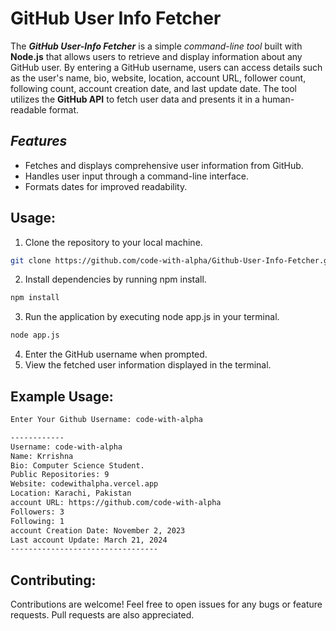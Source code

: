 # GitHub User Info Fetcher

The _**GitHub User-Info Fetcher**_ is a simple _command-line tool_ built with **Node.js** that allows users to retrieve and display information about any GitHub user. By entering a GitHub username, users can access details such as the user's name, bio, website, location, account URL, follower count, following count, account creation date, and last update date. The tool utilizes the **GitHub API** to fetch user data and presents it in a human-readable format.

## _Features_

- Fetches and displays comprehensive user information from GitHub.
- Handles user input through a command-line interface.
- Formats dates for improved readability.

## Usage:

1. Clone the repository to your local machine.
```bash
git clone https://github.com/code-with-alpha/Github-User-Info-Fetcher.git
```
2. Install dependencies by running npm install.

```bash
npm install
```

3. Run the application by executing node app.js in your terminal.

```bash
node app.js
```

4. Enter the GitHub username when prompted.
5. View the fetched user information displayed in the terminal.

## Example Usage:

```bash
Enter Your Github Username: code-with-alpha

------------
Username: code-with-alpha
Name: Krrishna
Bio: Computer Science Student.
Public Repositories: 9
Website: codewithalpha.vercel.app
Location: Karachi, Pakistan
account URL: https://github.com/code-with-alpha
Followers: 3
Following: 1
account Creation Date: November 2, 2023
Last account Update: March 21, 2024
---------------------------------
```

## Contributing:

Contributions are welcome! Feel free to open issues for any bugs or feature requests. Pull requests are also appreciated.
